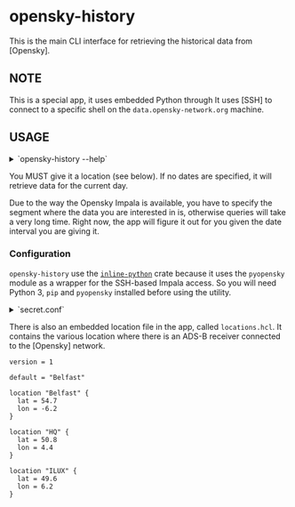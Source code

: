 # opensky-history

This is the main CLI interface for retrieving the historical data from [Opensky].

## NOTE

This is a special app, it uses embedded Python through
It uses [SSH]  to connect to a specific shell on the `data.opensky-network.org` machine.

## USAGE

<details>
<summary>`opensky-history --help`</summary>

```text
Rust CLI app to fetch historical data through pyopensky.

Usage: opensky-history [OPTIONS] [START] [END]

Arguments:
  [START]  Start date (YYYY-MM-DD)
  [END]    End date (YYYY-MM-DD)

Options:
  -C, --config <CONFIG>  Location file path
  -n, --name <NAME>      Location name (if in `locations.hcl`)
  -o, --output <OUTPUT>  Output file (default is stdout)
  -R, --range <RANGE>    Detection range in nautical miles [default: 25]
  -h, --help             Print help
```

</details>

You MUST give it a location (see below). If no dates are specified, it will retrieve data for the current day.

Due to the way the Opensky Impala is available, you have to specify the segment where the data you are interested in is,
otherwise queries will take a very long time. Right now, the app will figure it out for you given the date interval
you are giving it.

### Configuration

`opensky-history` use the [`inline-python`](https://crates.io/crates/inline-python) crate because it uses
the `pyopensky`
module as a wrapper for the SSH-based Impala access. So you will need Python 3, `pip` and `pyopensky` installed before
using the utility.

<details>
<summary>`secret.conf`</summary>

```ini
[default]
server = data.opensky-network.org
port = 2230
username = someone
password = GUESS
```

</details>

There is also an embedded location file in the app, called `locations.hcl`. It contains the various location where there
is an ADS-B receiver connected to the [Opensky]  network.

```hcl
version = 1

default = "Belfast"

location "Belfast" {
  lat = 54.7
  lon = -6.2
}

location "HQ" {
  lat = 50.8
  lon = 4.4
}

location "ILUX" {
  lat = 49.6
  lon = 6.2
}
```

